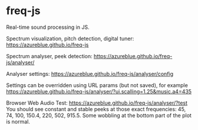 # freq-js
Real-time sound processing in JS.


Spectrum visualization, pitch detection, digital tuner:
https://azureblue.github.io/freq-js

Spectrum analyser, peek detection:
https://azureblue.github.io/freq-js/analyser/

Analyser settings:
https://azureblue.github.io/freq-js/analyser/config

Settings can be overridden using URL params (but not saved), for example https://azureblue.github.io/freq-js/analyser/?ui.scalling=1.25&music.a4=435


Browser Web Audio Test:
https://azureblue.github.io/freq-js/analyser/?test
You should see constant and stable peeks at those exact frequencies: 45, 74, 100, 150.4, 220, 502, 915.5. Some wobbling at the bottom part of the plot is normal.
